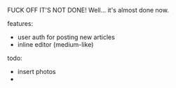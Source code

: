 FUCK OFF IT'S NOT DONE!
Well... it's almost done now.


features:
- user auth for posting new articles
- inline editor (medium-like)

todo:
- insert photos
-
